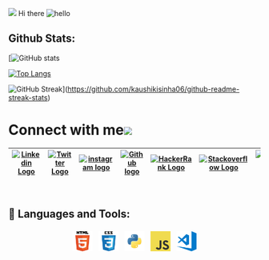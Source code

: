 
<img src="https://raw.githubusercontent.com/MartinHeinz/MartinHeinz/master/wave.gif" width="30px"> Hi there ![hello](https://camo.githubusercontent.com/4080d349f13efe927596fc36abbb36b13218bf88/68747470733a2f2f63646e2e646973636f72646170702e636f6d2f656d6f6a69732f3430303234383130333331333231313339322e676966)

<!--<h1>Welcome to my humble abode in the Digital World..</h1>--!> 

<!--
**kaushikisinha06/kaushikisinha06** is a ✨ _special_ ✨ repository because its `README.md` (this file) appears on your GitHub profile.

Here are some ideas to get you started:

- 🔭 I’m currently working on ...
- 🌱 I’m currently learning ...
- 👯 I’m looking to collaborate on ...
- 🤔 I’m looking for help with ...
- 💬 Ask me about ...
- 📫 How to reach me: ...
- 😄 Pronouns: ...
- ⚡ Fun fact: ...
-->
## Github Stats:
[![GitHub stats](https://github-readme-stats.vercel.app/api?username=kaushikisinha06&show_icons=true&theme=synthwave)
<br>


[![Top Langs](https://github-readme-stats.vercel.app/api/top-langs/?username=kaushikisinha06&layout=synthwave)](https://github.com/kaushikisinha06/github-readme-stats)
<br>


![GitHub Streak](https://github-readme-streak-stats.herokuapp.com/?user=DiveshTheReal)](https://github.com/kaushikisinha06/github-readme-streak-stats)
<br>

# Connect with me<img src="https://github.com/TheDudeThatCode/TheDudeThatCode/blob/master/Assets/Handshake.gif" height="32px">



| [<img src="https://github.com/TheDudeThatCode/TheDudeThatCode/blob/master/Assets/Linkedin.svg" alt="Linkedin Logo" width="32">](https://www.linkedin.com/in/kaushiki-sinha-b52853183/) | [<img src="https://github.com/TheDudeThatCode/TheDudeThatCode/blob/master/Assets/Twitter.svg" alt="Twitter Logo" width="32">](https://twitter.com/kaushikisinha06) | [<img src="https://github.com/TheDudeThatCode/TheDudeThatCode/blob/master/Assets/Instagram.svg" alt="instagram logo" width="32">]()| [<img src="https://cdn.svgporn.com/logos/github-icon.svg" alt="Github logo" width="34">](https://github.com/kaushikisinha06) | [<img src="https://github.com/TheDudeThatCode/TheDudeThatCode/blob/master/Assets/HackerRank.svg" alt="HackerRank Logo" width="30">]() | [<img src="https://cdn.svgporn.com/logos/stackoverflow-icon.svg" alt="Stackoverflow Logo" width="28">]() | [<img src="https://cdn.svgporn.com/logos/medium.svg" alt="Medium Logo" width="30">](https://medium.com/@kaushiki0608) | [<img src="https://github.com/TheDudeThatCode/TheDudeThatCode/blob/master/Assets/Gmail.svg" alt="Gmail logo" height="32">](mailto:kaushiki0608@gmail.com)
|:---:|:---:|:---:|:---:|:---:|:---:|:---:|:---:|



<br>


## 🧰 Languages and Tools:
<p align="center">
<img src="https://raw.githubusercontent.com/github/explore/80688e429a7d4ef2fca1e82350fe8e3517d3494d/topics/html/html.png" alt="html" height="40" style="vertical-align:top; margin:4px">
 <img src="https://raw.githubusercontent.com/github/explore/80688e429a7d4ef2fca1e82350fe8e3517d3494d/topics/css/css.png" alt="css" height="40" style="vertical-align:top; margin:4px">
<img src="https://raw.githubusercontent.com/github/explore/80688e429a7d4ef2fca1e82350fe8e3517d3494d/topics/python/python.png" alt="Python" height="40" style="vertical-align:top; margin:4px">
<img src="https://raw.githubusercontent.com/github/explore/80688e429a7d4ef2fca1e82350fe8e3517d3494d/topics/javascript/javascript.png" alt="Javascript" height="40" style="vertical-align:top; margin:4px">
<img src="https://raw.githubusercontent.com/github/explore/80688e429a7d4ef2fca1e82350fe8e3517d3494d/topics/visual-studio-code/visual-studio-code.png" alt="VS Code" height="40" style="vertical-align:top; margin:4px">
 
</p>






